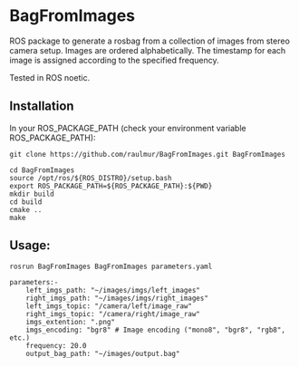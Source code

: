 # BagFromImages

ROS package to generate a rosbag from a collection of images from stereo camera setup. Images are ordered alphabetically. The timestamp for each image is assigned according to the specified frequency. 

Tested in ROS noetic.

## Installation

In your ROS_PACKAGE_PATH (check your environment variable ROS_PACKAGE_PATH):

    git clone https://github.com/raulmur/BagFromImages.git BagFromImages

    cd BagFromImages
    source /opt/ros/${ROS_DISTRO}/setup.bash
    export ROS_PACKAGE_PATH=${ROS_PACKAGE_PATH}:${PWD}
    mkdir build
    cd build
    cmake ..
    make

## Usage:

    rosrun BagFromImages BagFromImages parameters.yaml

    parameters:-
        left_imgs_path: "~/images/imgs/left_images"
        right_imgs_path: "~/images/imgs/right_images"
        left_imgs_topic: "/camera/left/image_raw"
        right_imgs_topic: "/camera/right/image_raw"
        imgs_extention: ".png"
        imgs_encoding: "bgr8" # Image encoding ("mono8", "bgr8", "rgb8", etc.)
        frequency: 20.0
        output_bag_path: "~/images/output.bag"

